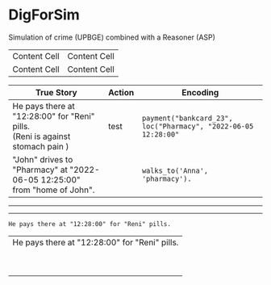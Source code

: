 # DigForSim

Simulation of crime (UPBGE) combined with a Reasoner (ASP)



| | |
| ------------- | ------------- |
| Content Cell  | Content Cell  |
| Content Cell  | Content Cell  |


| True Story |  Action  |  Encoding  |
| --- | --- | --- |
| He pays there at "12:28:00" for "Reni" pills. <br>(Reni is against stomach pain ) | test | `payment("bankcard_23", loc("Pharmacy", "2022-06-05 12:28:00"`  |
| "John" drives to "Pharmacy" at "2022-06-05 12:25:00" from "home of John". |  |`walks_to('Anna', 'pharmacy').` |






---

---

```He pays there at "12:28:00" for "Reni" pills.```

  <table>
 <tr>
  <td colspan="3">He pays there at "12:28:00" for "Reni" pills.</td>
 </tr>
 <tr>
  <td>&nbsp;</td>
  <td>&nbsp;</td>
  <td>&nbsp;</td>
 </tr>
 <tr>
  <td>&nbsp;</td>
  <td>&nbsp;</td>
  <td>&nbsp;</td>
 </tr>
</table>     

